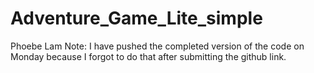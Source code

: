# Adventure_Game_Lite_simple
Phoebe Lam
Note: I have pushed the completed version of the code on Monday because I forgot to do that after submitting the github link.
